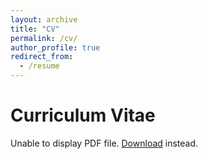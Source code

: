 ```yaml
---
layout: archive
title: "CV"
permalink: /cv/
author_profile: true
redirect_from:
  - /resume
---
```



  <body>
    <h1>Curriculum Vitae</h1>
    <object data="../files/Eliza%20Diggin_cv.pdf" type="application/pdf" width="100%" height="500px">
      <p>Unable to display PDF file. <a href="../files/Eliza%20Diggin_cv.pdf">Download</a> instead.</p>
    </object>
  </body>

  

